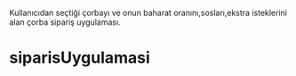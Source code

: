 Kullanıcıdan seçtiği çorbayı ve onun baharat oranını,sosları,ekstra isteklerini alan çorba sipariş uygulaması.
# siparisUygulamasi
